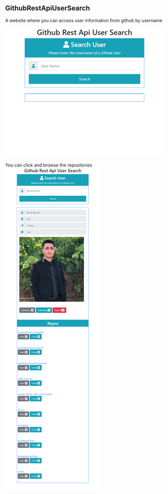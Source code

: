 ## GithubRestApiUserSearch
A website where you can access user information from github by username

![sample_1](/readme_src/1.png)

You can click and browse the repositories 
![sample_2](/readme_src/2.png)

